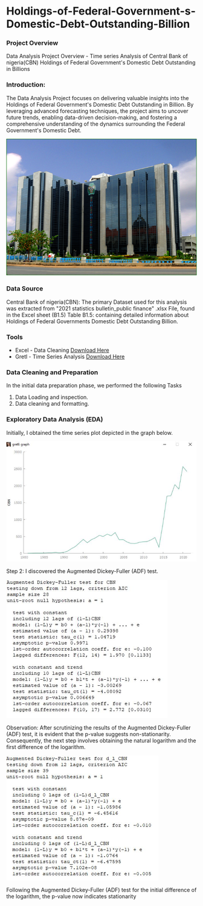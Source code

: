 # Holdings-of-Federal-Government-s-Domestic-Debt-Outstanding-Billion



### Project Overview 
Data Analysis Project Overview - Time series Analysis of Central Bank of nigeria(CBN) Holdings of Federal Government's Domestic Debt Outstanding in Billions


### Introduction:
The Data Analysis Project focuses on delivering valuable insights into the Holdings of Federal Government's Domestic Debt Outstanding in Billion. By leveraging advanced forecasting techniques, the project aims to uncover future trends, enabling data-driven decision-making, and fostering a comprehensive understanding of the dynamics surrounding the Federal Government's Domestic Debt.

![CBN BANK](https://github.com/OlamilekanKolawole/OlamilekanKolawole-Holdings-of-Federal-Government-s-Domestic-Debt-Outstanding-Billion/blob/main/Central-Bank-of-Nigeria.png)


### Data Source 
Central Bank of nigeria(CBN): The primary Dataset used for this analysis was extracted from "2021 statistics bulletin_public finance" .xlsx File, found in the Excel sheet (B1.5) Table B1.5: containing detailed information about Holdings of Federal Governments Domestic Debt Outstanding Billion.

### Tools

- Excel - Data Cleaning [Download Here](https://microsoft.com)
- Gretl - Time Series Analysis [Download Here](https://sourceforge.net/projects/gretl/)


### Data Cleaning and Preparation 
In the initial data preparation phase, we performed the following Tasks 
1. Data Loading and inspection.
2. Data cleaning and formatting.

### Exploratory Data Analysis (EDA)

Initially, I obtained the time series plot depicted in the graph below.

![CBN BANK](https://github.com/OlamilekanKolawole/OlamilekanKolawole-Holdings-of-Federal-Government-s-Domestic-Debt-Outstanding-Billion/blob/main/FIRSGT%20CBN%20GRAPH%20CHECK.JPG)

Step 2: I discovered the Augmented Dickey-Fuller (ADF) test.

![CBN BANK](https://github.com/OlamilekanKolawole/OlamilekanKolawole-Holdings-of-Federal-Government-s-Domestic-Debt-Outstanding-Billion/blob/main/ADF%20Test%20for%20CBN.JPG)

Observation: After scrutinizing the results of the Augmented Dickey-Fuller (ADF) test, it is evident that the p-value suggests non-stationarity. Consequently, the next step involves obtaining the natural logarithm and the first difference of the logarithm.

![CBN BANK](https://github.com/OlamilekanKolawole/OlamilekanKolawole-Holdings-of-Federal-Government-s-Domestic-Debt-Outstanding-Billion/blob/main/PVALUE%20STATIONARY.JPG)

Following the Augmented Dickey-Fuller (ADF) test for the initial difference of the logarithm, the p-value now indicates stationarity







